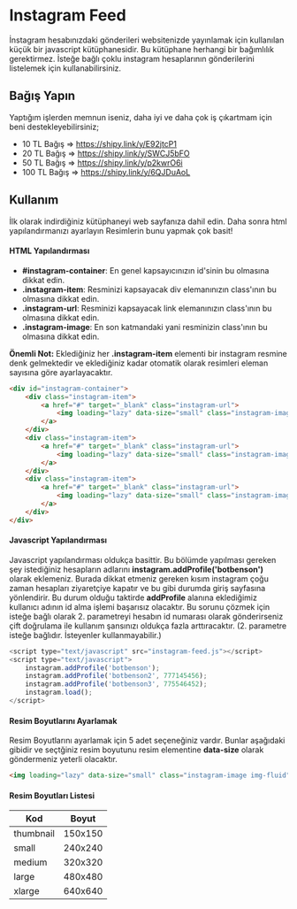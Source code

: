 # Instagram Feed
İnstagram hesabınızdaki gönderileri websitenizde yayınlamak için kullanılan küçük bir javascript kütüphanesidir. Bu kütüphane herhangi bir bağımlılık gerektirmez. İsteğe bağlı çoklu instagram hesaplarının gönderilerini listelemek için kullanabilirsiniz.

## Bağış Yapın

Yaptığım işlerden memnun iseniz, daha iyi ve daha çok iş çıkartmam için beni destekleyebilirsiniz;

* 10 TL Bağış => https://shipy.link/y/E92jtcP1
* 20 TL Bağış => https://shipy.link/y/SWCJ5bFO
* 50 TL Bağış => https://shipy.link/y/p2kwrO6i
* 100 TL Bağış => https://shipy.link/y/6QJDuAoL

## Kullanım
İlk olarak indirdiğiniz kütüphaneyi web sayfanıza dahil edin. Daha sonra html yapılandırmanızı ayarlayın Resimlerin  bunu yapmak çok basit! 

#### HTML Yapılandırması
* **#instagram-container**: En genel kapsayıcınızın id'sinin bu olmasına dikkat edin. 
* **.instagram-item**: Resminizi kapsayacak div elemanınızın class'ının bu olmasına dikkat edin.  
* **.instagram-url**: Resminizi kapsayacak link elemanınızın class'ının bu olmasına dikkat edin.  
* **.instagram-image**: En son katmandaki yani resminizin class'ının bu olmasına dikkat edin.  

**Önemli Not:** Eklediğiniz her **.instagram-item** elementi bir instagram resmine denk gelmektedir ve eklediğiniz kadar otomatik olarak resimleri eleman sayısına göre ayarlayacaktır.

```html
<div id="instagram-container">
    <div class="instagram-item">
        <a href="#" target="_blank" class="instagram-url">
            <img loading="lazy" data-size="small" class="instagram-image img-fluid">
        </a>
    </div>
    <div class="instagram-item">
        <a href="#" target="_blank" class="instagram-url">
            <img loading="lazy" data-size="small" class="instagram-image img-fluid">
        </a>
    </div>
    <div class="instagram-item">
        <a href="#" target="_blank" class="instagram-url">
            <img loading="lazy" data-size="small" class="instagram-image img-fluid">
        </a>
    </div>
</div>
```

#### Javascript Yapılandırması
Javascript yapılandırması oldukça basittir. Bu bölümde yapılması gereken şey istediğiniz hesapların adlarını **instagram.addProfile('botbenson')** olarak eklemeniz. Burada dikkat etmeniz gereken kısım instagram çoğu zaman hesapları ziyaretçiye kapatır ve bu gibi durumda giriş sayfasına yönlendirir. Bu durum olduğu taktirde **addProfile** alanına eklediğimiz kullanıcı adının id alma işlemi başarısız olacaktır. Bu sorunu çözmek için isteğe bağlı olarak 2. parametreyi hesabın id numarası olarak gönderirseniz çift doğrulama ile kullanım şansınızı oldukça fazla arttıracaktır. (2. parametre isteğe bağlıdır. İsteyenler kullanmayabilir.)

```js
<script type="text/javascript" src="instagram-feed.js"></script>
<script type="text/javascript">
	instagram.addProfile('botbenson');
	instagram.addProfile('botbenson2', 777145456);
	instagram.addProfile('botbenson3', 775546452);
	instagram.load();
</script>
```

#### Resim Boyutlarını Ayarlamak
Resim Boyutlarını ayarlamak için 5 adet seçeneğiniz vardır. Bunlar aşağıdaki gibidir ve seçtğiniz resim boyutunu resim elementine **data-size** olarak göndermeniz yeterli olacaktır.
```html
<img loading="lazy" data-size="small" class="instagram-image img-fluid">
```

#### Resim Boyutları Listesi
<table width="100%">
    <thead>
        <th>Kod</th>
        <th>Boyut</th>
    </thead>
    <tbody>
        <tr>
        	<td>thumbnail</td>
        	<td>150x150</td>
        </tr>
        <tr>
        	<td>small</td>
        	<td>240x240</td>
        </tr>
        <tr>
        	<td>medium</td>
        	<td>320x320</td>
        </tr>
        <tr>
        	<td>large</td>
        	<td>480x480</td>
        </tr>
        <tr>
        	<td>xlarge</td>
        	<td>640x640</td>
        </tr>
    </tbody>
</table>
